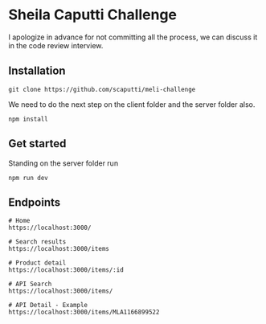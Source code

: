 # Sheila Caputti Challenge
I apologize in advance for not committing all the process, we can discuss it in the code review interview. 

## Installation
```
git clone https://github.com/scaputti/meli-challenge
```
We need to do the next step on the client folder and the server folder also.
```
npm install
```

## Get started

Standing on the server folder run
```
npm run dev
```

## Endpoints 

```
# Home 
https://localhost:3000/

# Search results
https://localhost:3000/items

# Product detail
https://localhost:3000/items/:id

# API Search
https://localhost:3000/items/

# API Detail - Example
https://localhost:3000/items/MLA1166899522
```

